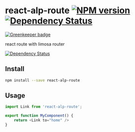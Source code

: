 # react-alp-route [![NPM version][npm-image]][npm-url] [![Dependency Status][daviddm-image]][daviddm-url]

[![Greenkeeper badge](https://badges.greenkeeper.io/alpjs/react-alp-route.svg)](https://greenkeeper.io/)

react route with limosa router

 [![Dependency Status][daviddm-image]][daviddm-url]


## Install

```sh
npm install --save react-alp-route
```

## Usage

```js
import Link from 'react-alp-route';

export function MyComponent() {
    return <Link to="home" />
}
```

[npm-image]: https://img.shields.io/npm/v/react-alp-route.svg?style=flat-square
[npm-url]: https://npmjs.org/package/react-alp-route
[daviddm-image]: https://david-dm.org/alpjs/react-alp-route.svg?theme=shields.io
[daviddm-url]: https://david-dm.org/alpjs/react-alp-route
